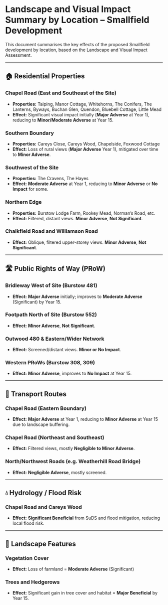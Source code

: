 
# Landscape and Visual Impact Summary by Location – Smallfield Development

This document summarises the key effects of the proposed Smallfield development by location, based on the Landscape and Visual Impact Assessment.

---

## 🏠 Residential Properties

### **Chapel Road (East and Southeast of the Site)**
- **Properties:** Taiping, Manor Cottage, Whitehorns, The Conifers, The Lanterns, Byways, Buchan Glen, Quendon, Bluebell Cottage, Little Mead
- **Effect:** Significant visual impact initially (**Major Adverse** at Year 1), reducing to **Minor/Moderate Adverse** at Year 15.

### **Southern Boundary**
- **Properties:** Careys Close, Careys Wood, Chapelside, Foxwood Cottage
- **Effect:** Loss of rural views (**Major Adverse** Year 1), mitigated over time to **Minor Adverse**.

### **Southwest of the Site**
- **Properties:** The Cravens, The Hayes
- **Effect:** **Moderate Adverse** at Year 1, reducing to **Minor Adverse** or **No Impact** for some.

### **Northern Edge**
- **Properties:** Burstow Lodge Farm, Rookey Mead, Norman’s Road, etc.
- **Effect:** Filtered, distant views. **Minor Adverse**, **Not Significant**.

### **Chalkfield Road and Williamson Road**
- **Effect:** Oblique, filtered upper-storey views. **Minor Adverse**, **Not Significant**.

---

## 🛣️ Public Rights of Way (PRoW)

### **Bridleway West of Site (Burstow 481)**
- **Effect:** **Major Adverse** initially; improves to **Moderate Adverse** (Significant) by Year 15.

### **Footpath North of Site (Burstow 552)**
- **Effect:** **Minor Adverse**, **Not Significant**.

### **Outwood 480 & Eastern/Wider Network**
- **Effect:** Screened/distant views. **Minor or No Impact**.

### **Western PRoWs (Burstow 308, 309)**
- **Effect:** **Minor Adverse**, improves to **No Impact** at Year 15.

---

## 🚗 Transport Routes

### **Chapel Road (Eastern Boundary)**
- **Effect:** **Major Adverse** at Year 1, reducing to **Minor Adverse** at Year 15 due to landscape buffering.

### **Chapel Road (Northeast and Southeast)**
- **Effect:** Filtered views, mostly **Negligible to Minor Adverse**.

### **North/Northwest Roads (e.g. Weatherhill Road Bridge)**
- **Effect:** **Negligible Adverse**, mostly screened.

---

## 💧 Hydrology / Flood Risk

### **Chapel Road and Careys Wood**
- **Effect:** **Significant Beneficial** from SuDS and flood mitigation, reducing local flood risk.

---

## 🌳 Landscape Features

### **Vegetation Cover**
- **Effect:** Loss of farmland = **Moderate Adverse** (Significant)

### **Trees and Hedgerows**
- **Effect:** Significant gain in tree cover and habitat = **Major Beneficial** by Year 15.
